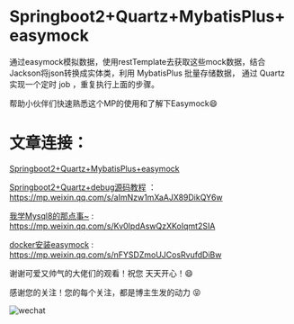 # Springboot2+Quartz+MybatisPlus+easymock
通过easymock模拟数据，使用restTemplate去获取这些mock数据，结合Jackson将json转换成实体类，利用 MybatisPlus 批量存储数据， 通过 Quartz 实现一个定时 job ，重复执行上面的步骤。

帮助小伙伴们快速熟悉这个MP的使用和了解下Easymock😄
# 文章连接：
[Springboot2+Quartz+MybatisPlus+easymock](https://mp.weixin.qq.com/s/cqysSlMdfVJ6wMi81jRchw)

[Springboot2+Quartz+debug源码教程]( https://mp.weixin.qq.com/s/aImNzw1mXaAJX89DikQY6w)  ： https://mp.weixin.qq.com/s/aImNzw1mXaAJX89DikQY6w

[我学Mysql8的那点事~]( https://mp.weixin.qq.com/s/Kv0IpdAswQzXKoIqmt2SIA)   :   https://mp.weixin.qq.com/s/Kv0IpdAswQzXKoIqmt2SIA

[docker安装easymock](https://mp.weixin.qq.com/s/nFYSDZmoUJCosRvufdDiBw) : https://mp.weixin.qq.com/s/nFYSDZmoUJCosRvufdDiBw

谢谢可爱又帅气的大佬们的观看！祝您 天天开心！😄  


感谢您的关注！您的每个关注，都是博主生发的动力 😝

![wechat](http://img.ryzeyang.top/java4ye.png)
